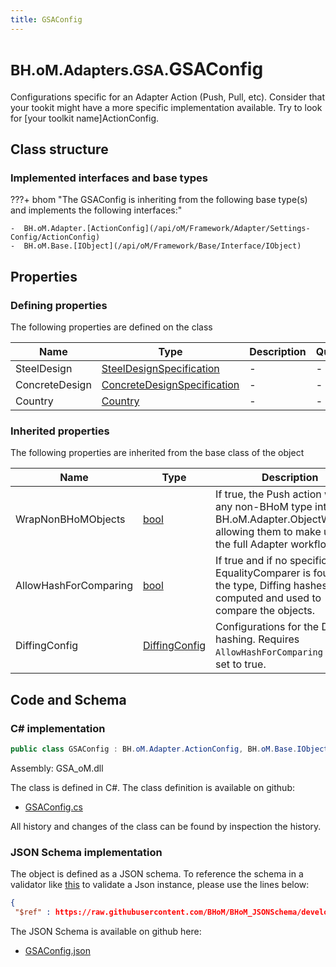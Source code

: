 ```yaml
---
title: GSAConfig
---
```


# <small>BH.oM.Adapters.GSA.</small>**GSAConfig**

Configurations specific for an Adapter Action (Push, Pull, etc).
Consider that your tookit might have a more specific implementation available. Try to look for [your toolkit name]ActionConfig.

## Class structure

### Implemented interfaces and base types

???+ bhom "The GSAConfig is inheriting from the following base type(s) and implements the following interfaces:"

    -  BH.oM.Adapter.[ActionConfig](/api/oM/Framework/Adapter/Settings-Config/ActionConfig)
    -  BH.oM.Base.[IObject](/api/oM/Framework/Base/Interface/IObject)


## Properties



### Defining properties

The following properties are defined on the class

| Name             | Type             | Description      | Quantity         |
|------------------|------------------|------------------|------------------|
| SteelDesign | [SteelDesignSpecification](/api/oM/Adapter/Adapters/GSA/Enum/SteelDesignSpecification) | - | - |
| ConcreteDesign | [ConcreteDesignSpecification](/api/oM/Adapter/Adapters/GSA/Enum/ConcreteDesignSpecification) | - | - |
| Country | [Country](/api/oM/Adapter/Adapters/GSA/Enum/Country) | - | - |


### Inherited properties
The following properties are inherited from the base class of the object

| Name             | Type             | Description      | Quantity         |
|------------------|------------------|------------------|------------------|
| WrapNonBHoMObjects | [bool](https://learn.microsoft.com/en-us/dotnet/api/System.Boolean?view=netstandard-2.0) | If true, the Push action wraps any non-BHoM type into a BH.oM.Adapter.ObjectWrapper, allowing them to make use of the full Adapter workflow. | - |
| AllowHashForComparing | [bool](https://learn.microsoft.com/en-us/dotnet/api/System.Boolean?view=netstandard-2.0) | If true and if no specific EqualityComparer is found for the type, Diffing hashes are computed and used to compare the objects. | - |
| DiffingConfig | [DiffingConfig](/api/oM/Framework/Diffing/DiffingConfig) | Configurations for the Diffing hashing. Requires `AllowHashForComparing` to be set to true. | - |


## Code and Schema

### C# implementation

``` C# title="C#"
public class GSAConfig : BH.oM.Adapter.ActionConfig, BH.oM.Base.IObject
```

Assembly: GSA_oM.dll

The class is defined in C#. The class definition is available on github:

- [GSAConfig.cs](https://github.com/BHoM/GSA_Toolkit/blob/develop/GSA_oM/Settings\GSAConfig.cs)

All history and changes of the class can be found by inspection the history.
### JSON Schema implementation

The object is defined as a JSON schema. To reference the schema in a validator like [this](https://www.jsonschemavalidator.net/) to validate a Json instance, please use the lines below:

``` json title="JSON Schema"
{
 "$ref" : https://raw.githubusercontent.com/BHoM/BHoM_JSONSchema/develop/GSA_oM/GSAConfig.json}
```

The JSON Schema is available on github here:

- [GSAConfig.json](https://github.com/BHoM/BHoM_JSONSchema/blob/develop/GSA_oM/GSAConfig.json)
